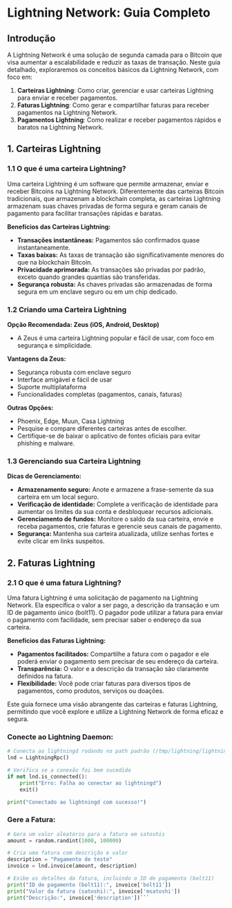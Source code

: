 # Lightning Network: Guia Completo

## Introdução

A Lightning Network é uma solução de segunda camada para o Bitcoin que visa aumentar a escalabilidade e reduzir as taxas de transação. Neste guia detalhado, exploraremos os conceitos básicos da Lightning Network, com foco em:

1. **Carteiras Lightning**: Como criar, gerenciar e usar carteiras Lightning para enviar e receber pagamentos.
2. **Faturas Lightning**: Como gerar e compartilhar faturas para receber pagamentos na Lightning Network.
3. **Pagamentos Lightning**: Como realizar e receber pagamentos rápidos e baratos na Lightning Network.

## 1. Carteiras Lightning

### 1.1 O que é uma carteira Lightning?

Uma carteira Lightning é um software que permite armazenar, enviar e receber Bitcoins na Lightning Network. Diferentemente das carteiras Bitcoin tradicionais, que armazenam a blockchain completa, as carteiras Lightning armazenam suas chaves privadas de forma segura e geram canais de pagamento para facilitar transações rápidas e baratas.

**Benefícios das Carteiras Lightning:**
- **Transações instantâneas:** Pagamentos são confirmados quase instantaneamente.
- **Taxas baixas:** As taxas de transação são significativamente menores do que na blockchain Bitcoin.
- **Privacidade aprimorada:** As transações são privadas por padrão, exceto quando grandes quantias são transferidas.
- **Segurança robusta:** As chaves privadas são armazenadas de forma segura em um enclave seguro ou em um chip dedicado.

### 1.2 Criando uma Carteira Lightning

**Opção Recomendada: Zeus (iOS, Android, Desktop)**
- A Zeus é uma carteira Lightning popular e fácil de usar, com foco em segurança e simplicidade.

**Vantagens da Zeus:**
- Segurança robusta com enclave seguro
- Interface amigável e fácil de usar
- Suporte multiplataforma
- Funcionalidades completas (pagamentos, canais, faturas)

**Outras Opções:**
- Phoenix, Edge, Muun, Casa Lightning
- Pesquise e compare diferentes carteiras antes de escolher.
- Certifique-se de baixar o aplicativo de fontes oficiais para evitar phishing e malware.

### 1.3 Gerenciando sua Carteira Lightning

**Dicas de Gerenciamento:**
- **Armazenamento seguro:** Anote e armazene a frase-semente da sua carteira em um local seguro.
- **Verificação de identidade:** Complete a verificação de identidade para aumentar os limites da sua conta e desbloquear recursos adicionais.
- **Gerenciamento de fundos:** Monitore o saldo da sua carteira, envie e receba pagamentos, crie faturas e gerencie seus canais de pagamento.
- **Segurança:** Mantenha sua carteira atualizada, utilize senhas fortes e evite clicar em links suspeitos.

## 2. Faturas Lightning

### 2.1 O que é uma fatura Lightning?

Uma fatura Lightning é uma solicitação de pagamento na Lightning Network. Ela especifica o valor a ser pago, a descrição da transação e um ID de pagamento único (bolt11). O pagador pode utilizar a fatura para enviar o pagamento com facilidade, sem precisar saber o endereço da sua carteira.

**Benefícios das Faturas Lightning:**
- **Pagamentos facilitados:** Compartilhe a fatura com o pagador e ele poderá enviar o pagamento sem precisar de seu endereço da carteira.
- **Transparência:** O valor e a descrição da transação são claramente definidos na fatura.
- **Flexibilidade:** Você pode criar faturas para diversos tipos de pagamentos, como produtos, serviços ou doações.

Este guia fornece uma visão abrangente das carteiras e faturas Lightning, permitindo que você explore e utilize a Lightning Network de forma eficaz e segura.


### Conecte ao Lightning Daemon:
```python
# Conecta ao lightningd rodando no path padrão (/tmp/lightning/lightning-rpc)
lnd = LightningRpc()

# Verifica se a conexão foi bem sucedida
if not lnd.is_connected():
    print("Erro: Falha ao conectar ao lightningd")
    exit()

print("Conectado ao lightningd com sucesso!")
```

### Gere a Fatura:
```python
# Gera um valor aleatório para a fatura em satoshis
amount = random.randint(1000, 100000)

# Cria uma fatura com descrição e valor
description = "Pagamento de teste"
invoice = lnd.invoice(amount, description)

# Exibe os detalhes da fatura, incluindo o ID de pagamento (bolt11)
print("ID de pagamento (bolt11):", invoice['bolt11'])
print("Valor da fatura (satoshi):", invoice['msatoshi'])
print("Descrição:", invoice['description'])```

